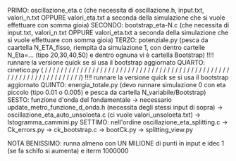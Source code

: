 PRIMO:  oscillazione_eta.c (che necessita di oscillazione.h, input.txt, valori_n.txt OPPURE valori_eta.txt a seconda della simulazione che si vuole effettuare con somma gioia)
SECONDO:  bootstrap_eta-N.c (che necessita di input.txt, valori_n.txt OPPURE valori_eta.txt a seconda della simulazione che si vuole effettuare con somma gioia)
TERZO:  potenziale.py (pesca da caartella N_ETA_fisso, riempita da simulazione 1, con dentro cartelle N_Eta=... (tipo 20,30,40,50) e dentro ognuna vi è cartella Bootstrap) !!!! runnare la versione quick se si usa il bootstrap aggiornato
QUARTO:  cinetico.py (  / / / / / / / / / / / / / / / / / / / / / / / / / / / / / / / / / / / / / / / / / / / / / / / / / / / / / / / / / / / / / / / /  / /)  !!!! runnare la versione quick se si usa il bootstrap aggiornato
QUINTO:  energia_totale.py (devo runnare simulazione 0 con eta piccolo (tipo 0.01 o 0.005) e pesca da cartella N_variabile/Bootstrap)
SESTO:  funzione d'onda del fondamentale -> necessario update_metro_funzione_d_onda.h (necessita degli stessi input di sopra) -> oscillazione_eta_auto_unsoloeta.c (ci vuole valori_unsoloeta.txt) -> Istogramma_cammini.py
SETTIMO:  nell'ordine  oscillazione_eta_splitting.c -> Ck_errors.py -> ck_bootstrap.c -> bootCk.py -> splitting_view.py


NOTA BENISSIMO:  runna almeno con UN MILIONE di punti in input e idec 1 (se fa schifo si aumenta) e iterm 1000000
